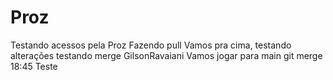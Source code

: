 # Proz
Testando acessos pela Proz
Fazendo pull
Vamos pra cima, testando alterações
testando merge GilsonRavaiani
Vamos jogar para main
git merge
18:45 Teste
